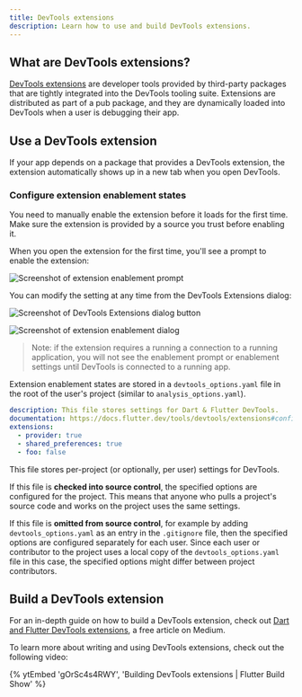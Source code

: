 ```yaml
---
title: DevTools extensions
description: Learn how to use and build DevTools extensions.
---
```


## What are DevTools extensions?

[DevTools extensions][]
are developer tools provided by third-party packages that are
tightly integrated into the DevTools tooling suite.
Extensions are distributed as part of a pub package,
and they are dynamically loaded into DevTools when
a user is debugging their app.

[DevTools extensions]: {{site.pub-pkg}}/devtools_extensions

## Use a DevTools extension

If your app depends on a package that provides a
DevTools extension, the extension automatically
shows up in a new tab when you open DevTools.

### Configure extension enablement states

You need to manually enable the extension before it loads
for the first time. Make sure the extension is provided by
a source you trust before enabling it.

When you open the extension for the first time, you'll see a prompt to enable
the extension:

![Screenshot of extension enablement prompt](/assets/images/docs/tools/devtools/extension_enable_prompt.png)

You can modify the setting at any time from the DevTools Extensions dialog:

![Screenshot of DevTools Extensions dialog button](/assets/images/docs/tools/devtools/extension_dialog_button.png)

![Screenshot of extension enablement dialog](/assets/images/docs/tools/devtools/extension_dialog.png)

> Note: if the extension requires a running a connection to a running
application, you will not see the enablement prompt or enablement settings until
DevTools is connected to a running app.

Extension enablement states are stored in a `devtools_options.yaml`
file in the root of the user's project
(similar to `analysis_options.yaml`).

```yaml
description: This file stores settings for Dart & Flutter DevTools.
documentation: https://docs.flutter.dev/tools/devtools/extensions#configure-extension-enablement-states
extensions:
  - provider: true
  - shared_preferences: true
  - foo: false
```

This file stores per-project
(or optionally, per user) settings for DevTools.

If this file is **checked into source control**,
the specified options are configured for the project.
This means that anyone who pulls a project's
source code and works on the project uses the same settings.

If this file is **omitted from source control**,
for example by adding `devtools_options.yaml`
as an entry in the `.gitignore` file, then the specified
options are configured separately for each user.
Since each user or contributor to the project
uses a local copy of the `devtools_options.yaml`
file in this case, the specified options might
differ between project contributors.

## Build a DevTools extension

For an in-depth guide on how to build a DevTools extension,
check out [Dart and Flutter DevTools extensions][article],
a free article on Medium.

To learn more about writing and using DevTools extensions,
check out the following video:

{% ytEmbed 'gOrSc4s4RWY', 'Building DevTools extensions | Flutter Build Show' %}

[article]: {{site.flutter-medium}}/dart-flutter-devtools-extensions-c8bc1aaf8e5f
